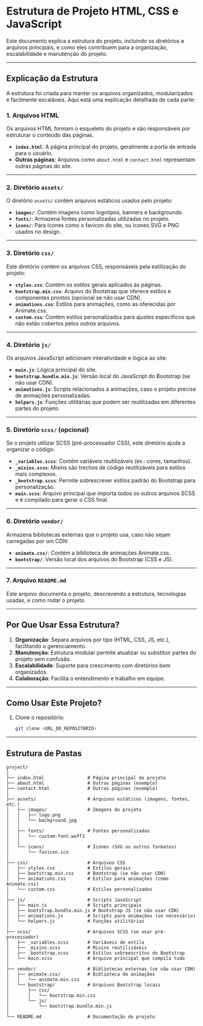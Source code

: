 # Estrutura de Projeto HTML, CSS e JavaScript

Este documento explica a estrutura do projeto, incluindo os diretórios e arquivos principais, e como eles contribuem para a organização, escalabilidade e manutenção do projeto.

---

## Explicação da Estrutura

A estrutura foi criada para manter os arquivos organizados, modularizados e facilmente escaláveis. Aqui está uma explicação detalhada de cada parte:

### 1. **Arquivos HTML**
Os arquivos HTML formam o esqueleto do projeto e são responsáveis por estruturar o conteúdo das páginas.
- **`index.html`**: A página principal do projeto, geralmente a porta de entrada para o usuário.
- **Outras páginas**: Arquivos como `about.html` e `contact.html` representam outras páginas do site.

---

### 2. **Diretório `assets/`**
O diretório `assets/` contém arquivos estáticos usados pelo projeto:
- **`images/`**: Contém imagens como logotipos, banners e backgrounds.
- **`fonts/`**: Armazena fontes personalizadas utilizadas no projeto.
- **`icons/`**: Para ícones como o favicon do site, ou ícones SVG e PNG usados no design.

---

### 3. **Diretório `css/`**
Este diretório contém os arquivos CSS, responsáveis pela estilização do projeto:
- **`styles.css`**: Contém os estilos gerais aplicados às páginas.
- **`bootstrap.min.css`**: Arquivo do Bootstrap que oferece estilos e componentes prontos (opcional se não usar CDN).
- **`animations.css`**: Estilos para animações, como as oferecidas por Animate.css.
- **`custom.css`**: Contém estilos personalizados para ajustes específicos que não estão cobertos pelos outros arquivos.

---

### 4. **Diretório `js/`**
Os arquivos JavaScript adicionam interatividade e lógica ao site:
- **`main.js`**: Lógica principal do site.
- **`bootstrap.bundle.min.js`**: Versão local do JavaScript do Bootstrap (se não usar CDN).
- **`animations.js`**: Scripts relacionados a animações, caso o projeto precise de animações personalizadas.
- **`helpers.js`**: Funções utilitárias que podem ser reutilizadas em diferentes partes do projeto.

---

### 5. **Diretório `scss/` (opcional)**
Se o projeto utilizar SCSS (pré-processador CSS), este diretório ajuda a organizar o código:
- **`_variables.scss`**: Contém variáveis reutilizáveis (ex.: cores, tamanhos).
- **`_mixins.scss`**: Mixins são trechos de código reutilizáveis para estilos mais complexos.
- **`_bootstrap.scss`**: Permite sobrescrever estilos padrão do Bootstrap para personalização.
- **`main.scss`**: Arquivo principal que importa todos os outros arquivos SCSS e é compilado para gerar o CSS final.

---

### 6. **Diretório `vendor/`**
Armazena bibliotecas externas que o projeto usa, caso não sejam carregadas por um CDN:
- **`animate.css/`**: Contém a biblioteca de animações Animate.css.
- **`bootstrap/`**: Versão local dos arquivos do Bootstrap (CSS e JS).

---

### 7. **Arquivo `README.md`**
Este arquivo documenta o projeto, descrevendo a estrutura, tecnologias usadas, e como rodar o projeto.

---

## Por Que Usar Essa Estrutura?

1. **Organização**: Separa arquivos por tipo (HTML, CSS, JS, etc.), facilitando o gerenciamento.
2. **Manutenção**: Estrutura modular permite atualizar ou substituir partes do projeto sem confusão.
3. **Escalabilidade**: Suporte para crescimento com diretórios bem organizados.
4. **Colaboração**: Facilita o entendimento e trabalho em equipe.

---

## Como Usar Este Projeto?

1. Clone o repositório:
   ```bash
   git clone <URL_DO_REPOSITORIO>

---

## Estrutura de Pastas

```plaintext
project/
│
├── index.html                # Página principal do projeto
├── about.html                # Outras páginas (exemplo)
├── contact.html              # Outras páginas (exemplo)
│
├── assets/                   # Arquivos estáticos (imagens, fontes, etc.)
│   ├── images/               # Imagens do projeto
│   │   ├── logo.png
│   │   └── background.jpg
│   │
│   ├── fonts/                # Fontes personalizadas
│   │   └── custom-font.woff2
│   │
│   └── icons/                # Ícones (SVG ou outros formatos)
│       └── favicon.ico
│
├── css/                      # Arquivos CSS
│   ├── styles.css            # Estilos gerais
│   ├── bootstrap.min.css     # Bootstrap (se não usar CDN)
│   ├── animations.css        # Estilos para animações (como Animate.css)
│   └── custom.css            # Estilos personalizados
│
├── js/                       # Scripts JavaScript
│   ├── main.js               # Scripts principais
│   ├── bootstrap.bundle.min.js # Bootstrap JS (se não usar CDN)
│   ├── animations.js         # Scripts para animações (se necessário)
│   └── helpers.js            # Funções utilitárias
│
├── scss/                     # Arquivos SCSS (se usar pré-processador)
│   ├── _variables.scss       # Variáveis de estilo
│   ├── _mixins.scss          # Mixins reutilizáveis
│   ├── _bootstrap.scss       # Estilos sobreescritos do Bootstrap
│   └── main.scss             # Arquivo principal que compila tudo
│
├── vendor/                   # Bibliotecas externas (se não usar CDN)
│   ├── animate.css/          # Biblioteca de animações
│   │   └── animate.min.css
│   └── bootstrap/            # Arquivos Bootstrap locais
│       ├── css/
│       │   └── bootstrap.min.css
│       └── js/
│           └── bootstrap.bundle.min.js
│
└── README.md                 # Documentação do projeto
````

